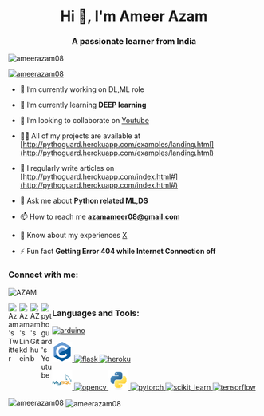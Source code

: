 <h1 align="center">Hi 👋, I'm Ameer Azam</h1>
<h3 align="center">A passionate learner  from India</h3>

<p align="left"> <img src="https://komarev.com/ghpvc/?username=ameerazam08&label=Profile%20views&color=0e75b6&style=flat" alt="ameerazam08" /> </p>

<p align="left"> <a href="https://github.com/ryo-ma/github-profile-trophy"><img src="https://github-profile-trophy.vercel.app/?username=ameerazam08" alt="ameerazam08" /></a> </p>

- 🔭 I’m currently working on DL,ML role 

- 🌱 I’m currently learning **DEEP learning**

- 👯 I’m looking to collaborate on [Youtube](https://www.youtube.com/channel/UCGEcufZIdaHPLAw9Cnm16CA/featured)



- 👨‍💻 All of my projects are available at [http://pythoguard.herokuapp.com/examples/landing.html](http://pythoguard.herokuapp.com/examples/landing.html)

- 📝 I regularly write articles on [http://pythoguard.herokuapp.com/index.html#](http://pythoguard.herokuapp.com/index.html#)

- 💬 Ask me about **Python related ML,DS**

- 📫 How to reach me **azamameer08@gmail.com**

- 📄 Know about my experiences [X](X)

- ⚡ Fun fact **Getting Error 404 while Internet Connection off**

<h3 align="left">Connect with me:</h3>

<p align="left"> <img src="https://komarev.com/ghpvc/?username=ameerazam08&label=Views&color=blue&style=plastic" alt="AZAM" /> </p>

<a href="https://twitter.com/Ameerazam18">
  <img align="left" alt="Azam's Twitter" width="22px" src="https://cdn.jsdelivr.net/npm/simple-icons@v3/icons/twitter.svg" />
</a>
<a href="https://linkedin.com/in/ameer-azam-a906bb134">
  <img align="left" alt="Azam's Linkdein" width="22px" src="https://cdn.jsdelivr.net/npm/simple-icons@v3/icons/linkedin.svg" />
</a>
<a href="https://github.com/ameerazam08">
  <img align="left" alt="AZam's Github" width="22px" src="https://cdn.jsdelivr.net/npm/simple-icons@v3/icons/github.svg" />
</a>


<a href="https://www.youtube.com/pythoguard/">
  <img align="left" alt="pythoguard's Youtube" width="22px" src="https://cdn.jsdelivr.net/npm/simple-icons@v3/icons/youtube.svg" />
</a>
</p>

<h3 align="left">Languages and Tools:</h3>
<p align="left">
  <a href="https://www.arduino.cc/" target="_blank"> <img src="https://cdn.worldvectorlogo.com/logos/arduino-1.svg" alt="arduino" width="40" height="40"/> </a> 
  
  <a href="https://www.cprogramming.com/" target="_blank"> <img src="https://raw.githubusercontent.com/devicons/devicon/master/icons/c/c-original.svg" alt="c" width="40" height="40"/> </a> 
  <a href="https://flask.palletsprojects.com/" target="_blank"> <img src="https://www.vectorlogo.zone/logos/pocoo_flask/pocoo_flask-icon.svg" alt="flask" width="40" height="40"/> </a>
    <a href="https://heroku.com" target="_blank"> <img src="https://www.vectorlogo.zone/logos/heroku/heroku-icon.svg" alt="heroku" width="40" height="40"/> </a> 
  
  <a href="https://www.mysql.com/" target="_blank"> <img src="https://raw.githubusercontent.com/devicons/devicon/master/icons/mysql/mysql-original-wordmark.svg" alt="mysql" width="40" height="40"/> </a>
  <a href="https://opencv.org/" target="_blank"> <img src="https://www.vectorlogo.zone/logos/opencv/opencv-icon.svg" alt="opencv" width="40" height="40"/> </a> <a href="https://www.python.org" target="_blank"> <img src="https://raw.githubusercontent.com/devicons/devicon/master/icons/python/python-original.svg" alt="python" width="40" height="40"/> </a> 
  <a href="https://pytorch.org/" target="_blank"> <img src="https://www.vectorlogo.zone/logos/pytorch/pytorch-icon.svg" alt="pytorch" width="40" height="40"/> </a> 
  <a href="https://scikit-learn.org/" target="_blank"> <img src="https://upload.wikimedia.org/wikipedia/commons/0/05/Scikit_learn_logo_small.svg" alt="scikit_learn" width="40" height="40"/> </a>
  <a href="https://www.tensorflow.org" target="_blank"> <img src="https://www.vectorlogo.zone/logos/tensorflow/tensorflow-icon.svg" alt="tensorflow" width="40" height="40"/> </a> </p>

<p><img align="left" src="https://github-readme-stats.vercel.app/api/top-langs?username=ameerazam08&show_icons=true&locale=en&layout=compact" alt="ameerazam08" /></p>

<p>&nbsp;<img align="center" src="https://github-readme-stats.vercel.app/api?username=ameerazam08&show_icons=true&locale=en" alt="ameerazam08" /></p>
